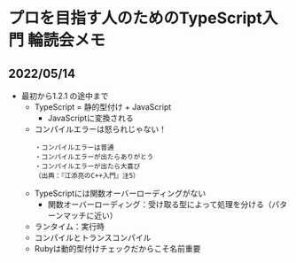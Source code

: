 # プロを目指す人のためのTypeScript入門 輪読会メモ
## 2022/05/14
- 最初から1.2.1 の途中まで
    - TypeScript = 静的型付け + JavaScript
        - JavaScriptに変換される
    - コンパイルエラーは怒られじゃない！
      ```
      ・コンパイルエラーは普通
      ・コンパイルエラーが出たらありがとう
      ・コンパイルエラーが出たら大喜び
      （出典：『江添亮のC++入門』注5）
      ```
    - TypeScriptには関数オーバーローディングがない
        - 関数オーバーローディング：受け取る型によって処理を分ける（パターンマッチに近い）
    - ランタイム：実行時
    - コンパイルとトランスコンパイル
    - Rubyは動的型付けチェックだからこそ名前重要
